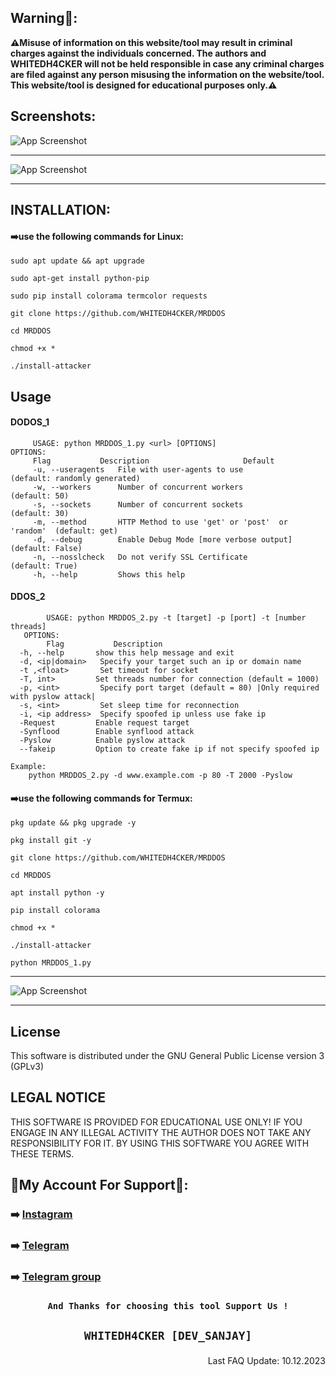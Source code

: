 ## Warning🚨:

**⚠️Misuse of information on this website/tool may result in criminal charges against the individuals concerned.  The authors and WHITEDH4CKER will not be held responsible in case any criminal charges are filed against any person misusing the information on the website/tool. This website/tool is designed for educational purposes only.⚠️**

## Screenshots:
![App Screenshot](https://github.com/WHITEDH4CKER/MRDDOS/blob/main/Screenshots/ddos1.png) 
***
![App Screenshot](https://github.com/WHITEDH4CKER/MRDDOS/blob/main/Screenshots/ddos2.png)
***

## INSTALLATION:
   #### ➡️use the following commands for Linux:

```shell script
sudo apt update && apt upgrade
```

```shell script
sudo apt-get install python-pip
```

```shell script
sudo pip install colorama termcolor requests
```

```shell script
git clone https://github.com/WHITEDH4CKER/MRDDOS
```

```shell script
cd MRDDOS
```

```shell script
chmod +x *
```

```shell script
./install-attacker
```

## Usage
   #### DODOS_1
   ```
        USAGE: python MRDDOS_1.py <url> [OPTIONS]
   OPTIONS:
        Flag           Description                     Default
        -u, --useragents   File with user-agents to use                     (default: randomly generated)
        -w, --workers      Number of concurrent workers                     (default: 50)
        -s, --sockets      Number of concurrent sockets                     (default: 30)
        -m, --method       HTTP Method to use 'get' or 'post'  or 'random'  (default: get)
        -d, --debug        Enable Debug Mode [more verbose output]          (default: False)
        -n, --nosslcheck   Do not verify SSL Certificate                    (default: True)
        -h, --help         Shows this help
```
   #### DDOS_2 
```
        USAGE: python MRDDOS_2.py -t [target] -p [port] -t [number threads]
   OPTIONS:
        Flag           Description
  -h, --help       show this help message and exit
  -d, <ip|domain>   Specify your target such an ip or domain name
  -t ,<float>       Set timeout for socket
  -T, int>         Set threads number for connection (default = 1000)
  -p, <int>         Specify port target (default = 80) |Only required with pyslow attack|
  -s, <int>         Set sleep time for reconnection
  -i, <ip address>  Specify spoofed ip unless use fake ip
  -Request         Enable request target
  -Synflood        Enable synflood attack
  -Pyslow          Enable pyslow attack
  --fakeip         Option to create fake ip if not specify spoofed ip

Example:
    python MRDDOS_2.py -d www.example.com -p 80 -T 2000 -Pyslow
```

#### ➡️use the following commands for Termux:

```shell script
pkg update && pkg upgrade -y
```

```shell script
pkg install git -y
```

```shell script
git clone https://github.com/WHITEDH4CKER/MRDDOS
```

```shell script
cd MRDDOS
```

```shell script
apt install python -y
```

```shell script
pip install colorama
```

```shell script
chmod +x *
```

```shell script
./install-attacker
```

```shell script
python MRDDOS_1.py
```
***
![App Screenshot](https://github.com/WHITEDH4CKER/MRDDOS/blob/main/Screenshots/termux.jpg)
***

## License
This software is distributed under the GNU General Public License version 3 (GPLv3)

## LEGAL NOTICE
THIS SOFTWARE IS PROVIDED FOR EDUCATIONAL USE ONLY! IF YOU ENGAGE IN ANY ILLEGAL ACTIVITY THE AUTHOR DOES NOT TAKE ANY RESPONSIBILITY FOR IT. BY USING THIS SOFTWARE YOU AGREE WITH THESE TERMS.

## 👤My Account For Support👤:

### ➡️ [Instagram](https://Instagram.com/WHITEDH4CKER)
### ➡️ [Telegram](https://t.me/WHITEDH4CKER)
### ➡️ [Telegram group](https://t.me/WHITEDR00M)

### <p align="center">```And Thanks for choosing this tool Support Us !``` 
  
 ## <p align="center">```WHITEDH4CKER [DEV_SANJAY]```

<p align="right"> Last FAQ Update: 10.12.2023 </p>
